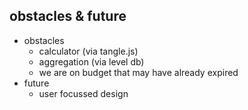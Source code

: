 obstacles & future
------------------
* obstacles
    * calculator (via tangle.js)
    * aggregation (via level db)
    * we are on budget that may have already expired
* future
    * user focussed design
   